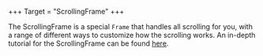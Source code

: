 +++
Target = "ScrollingFrame"
+++

The ScrollingFrame is a special `Frame` that handles all scrolling for you, with a range of different ways to customize how the scrolling works. An in-depth tutorial for the ScrollingFrame can be found [here](https://developer.roblox.com/articles/Creating-a-Scrolling-Frame-GUI).